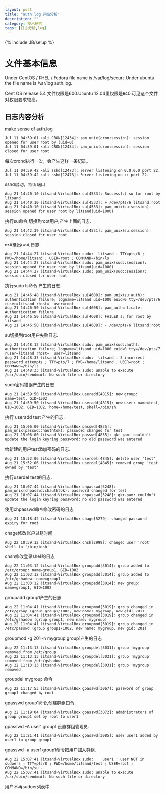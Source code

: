 ```yaml
---
layout: post
title: "auth.log 详细分析"
description: ""
category: 技术研究
tags: [日志分析,log]
---
```

{% include JB/setup %}

# 文件基本信息 #

Under CentOS / RHEL / Fedora file name is /var/log/secure.Under ubuntu the file name is /var/log auth.log.

Cent OS release 5.4 文件权限是600.Ubuntu 12.04里权限是640.可见这个文件对权限要求较高。

## 日志内容分析 ##

[make sense of auth.log](http://unix.stackexchange.com/questions/27662/making-sense-of-auth-log)

	Jul 11 04:39:01 kali CRON[12434]: pam_unix(cron:session): session opened for user root by (uid=0)
	Jul 11 04:39:01 kali CRON[12434]: pam_unix(cron:session): session closed for user root

每次crond执行一次，会产生这样一条记录。

	Jul 11 04:59:42 kali sshd[12473]: Server listening on 0.0.0.0 port 22.
	Jul 11 04:59:42 kali sshd[12473]: Server listening on :: port 22.

sshd启动，监听端口

	Aug 21 14:40:10 litsand-VirtualBox su[4533]: Successful su for root by litsand
	Aug 21 14:40:10 litsand-VirtualBox su[4533]: + /dev/pts/6 litsand:root
	Aug 21 14:40:10 litsand-VirtualBox su[4533]: pam_unix(su:session): session opened for user root by litsand(uid=1000)

执行su命令,切换到root用户,产生上面的日志.

	Aug 21 14:42:39 litsand-VirtualBox su[4551]: pam_unix(su:session): session closed for user root

exit推出root,日志.


	Aug 21 14:44:27 litsand-VirtualBox sudo:  litsand : TTY=pts/6 ; PWD=/home/litsand ; USER=root ; COMMAND=/bin/ls
	Aug 21 14:44:27 litsand-VirtualBox sudo: pam_unix(sudo:session): session opened for user root by litsand(uid=1000)
	Aug 21 14:44:27 litsand-VirtualBox sudo: pam_unix(sudo:session): session closed for user root

执行sudo ls命令.产生的日志.

	Aug 21 14:46:48 litsand-VirtualBox su[4608]: pam_unix(su:auth): authentication failure; logname=litsand uid=1000 euid=0 tty=/dev/pts/6 ruser=litsand rhost=  user=root
	Aug 21 14:46:50 litsand-VirtualBox su[4608]: pam_authenticate: Authentication failure
	Aug 21 14:46:50 litsand-VirtualBox su[4608]: FAILED su for root by litsand
	Aug 21 14:46:50 litsand-VirtualBox su[4608]: - /dev/pts/6 litsand:root

su切换到root用户失败日志.

	Aug 21 14:48:12 litsand-VirtualBox sudo: pam_unix(sudo:auth): authentication failure; logname=litsand uid=1000 euid=0 tty=/dev/pts/7 ruser=litsand rhost=  user=litsand
	Aug 21 14:48:33 litsand-VirtualBox sudo:  litsand : 3 incorrect password attempts ; TTY=pts/7 ; PWD=/home/litsand ; USER=root ; COMMAND=/bin/ls
	Aug 21 14:48:33 litsand-VirtualBox sudo: unable to execute /usr/sbin/sendmail: No such file or directory

sudo密码错误产生的日志.

	Aug 21 14:59:50 litsand-VirtualBox useradd[4815]: new group: name=test, GID=1002
	Aug 21 14:59:50 litsand-VirtualBox useradd[4815]: new user: name=test, UID=1002, GID=1002, home=/home/test, shell=/bin/sh

执行 useradd test 产生的日志.

	Aug 21 15:06:00 litsand-VirtualBox passwd[4835]: pam_unix(passwd:chauthtok): password changed for test
	Aug 21 15:06:00 litsand-VirtualBox passwd[4835]: gkr-pam: couldn't update the login keyring password: no old password was entered

给新建的用户test添加密码的日志.

	Aug 21 15:52:06 litsand-VirtualBox userdel[4845]: delete user 'test'
	Aug 21 15:52:06 litsand-VirtualBox userdel[4845]: removed group 'test' owned by 'test'

执行userdel test的日志.

	Aug 21 18:07:44 litsand-VirtualBox chpasswd[5248]: pam_unix(chpasswd:chauthtok): password changed for test
	Aug 21 18:07:44 litsand-VirtualBox chpasswd[5248]: gkr-pam: couldn't update the login keyring password: no old password was entered

使用chpasswd命令修改密码的日志

	Aug 21 18:18:42 litsand-VirtualBox chage[5279]: changed password expiry for root

chage修改账户过期时间

	Aug 22 10:59:12 litsand-VirtualBox chsh[2999]: changed user 'root' shell to '/bin/bash'

chsh修改登录shell的日志

	Aug 22 11:03:12 litsand-VirtualBox groupadd[3014]: group added to /etc/group: name=group1, GID=1002
	Aug 22 11:03:12 litsand-VirtualBox groupadd[3014]: group added to /etc/gshadow: name=group1
	Aug 22 11:03:12 litsand-VirtualBox groupadd[3014]: new group: name=group1, GID=1002

groupadd group1产生的日志

	Aug 22 11:04:41 litsand-VirtualBox groupmod[3019]: group changed in /etc/group (group group1/1002, new name: mygroup, new gid: 201)
	Aug 22 11:04:41 litsand-VirtualBox groupmod[3019]: group changed in /etc/gshadow (group group1, new name: mygroup)
	Aug 22 11:04:41 litsand-VirtualBox groupmod[3019]: group changed in /etc/passwd (group group1/1002, new name: mygroup, new gid: 201)

groupmod -g 201 -n mygroup group1产生的日志

	Aug 22 11:13:13 litsand-VirtualBox groupdel[3031]: group 'mygroup' removed from /etc/group
	Aug 22 11:13:13 litsand-VirtualBox groupdel[3031]: group 'mygroup' removed from /etc/gshadow
	Aug 22 11:13:13 litsand-VirtualBox groupdel[3031]: group 'mygroup' removed

groupdel mygroup 命令

	Aug 22 11:17:53 litsand-VirtualBox gpasswd[3067]: password of group group1 changed by root

gpasswd group1命令,创建群组口令.

	Aug 22 11:19:04 litsand-VirtualBox gpasswd[3072]: administrators of group group1 set by root to user1

gpasswd -A user1 group1 设置群组管理员.

	Aug 22 11:21:41 litsand-VirtualBox gpasswd[3085]: user user1 added by user1 to group group1

gpasswd -a user1 group1命令把用户加入群组.

	Aug 22 15:07:41 litsand-VirtualBox sudo:    user1 : user NOT in sudoers ; TTY=pts/8 ; PWD=/home/litsand/test ; USER=root ; COMMAND=/bin/su -
	Aug 22 15:07:41 litsand-VirtualBox sudo: unable to execute /usr/sbin/sendmail: No such file or directory

用户不再sudoer列表中.
